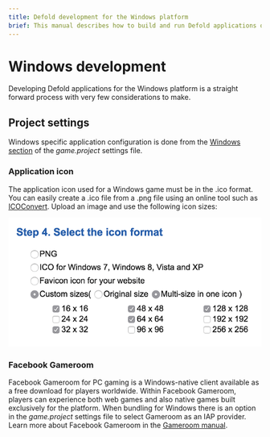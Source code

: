 ```yaml
---
title: Defold development for the Windows platform
brief: This manual describes how to build and run Defold applications on Windows
---
```


# Windows development

Developing Defold applications for the Windows platform is a straight forward process with very few considerations to make.

## Project settings

Windows specific application configuration is done from the [Windows section](/manuals/project-settings/#_windows) of the *game.project* settings file.

### Application icon

The application icon used for a Windows game must be in the .ico format. You can easily create a .ico file from a .png file using an online tool such as [ICOConvert](https://icoconvert.com/). Upload an image and use the following icon sizes:

![Windows icon sizes](images/windows/windows-icon.png)

### Facebook Gameroom

Facebook Gameroom for PC gaming is a Windows-native client available as a free download for players worldwide. Within Facebook Gameroom, players can experience both web games and also native games built exclusively for the platform. When bundling for Windows there is an option in the *game.project* settings file to select Gameroom as an IAP provider. Learn more about Facebook Gameroom in the [Gameroom manual](/manuals/gameroom).
